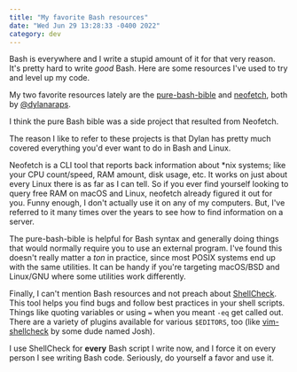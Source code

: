 ```yaml
---
title: "My favorite Bash resources"
date: "Wed Jun 29 13:28:33 -0400 2022"
category: dev
---
```


Bash is everywhere and I write a stupid amount of it for that very reason.
It's pretty hard to write _good_ Bash. Here are some resources I've used to
try and level up my code.

My two favorite resources lately are the [pure-bash-bible][1] and
[neofetch][2], both by [@dylanaraps][3].

I think the pure Bash bible was a side project that resulted from Neofetch.

The reason I like to refer to these projects is that Dylan has pretty much
covered everything you'd ever want to do in Bash and Linux.

Neofetch is a CLI tool that reports back information about *nix systems; like
your CPU count/speed, RAM amount, disk usage, etc. It works on just about
every Linux there is as far as I can tell. So if you ever find yourself
looking to query free RAM on macOS and Linux, neofetch already figured it out
for you. Funny enough, I don't actually use it on any of my computers. But,
I've referred to it many times over the years to see how to find information
on a server.

The pure-bash-bible is helpful for Bash syntax and generally doing things that
would normally require you to use an external program. I've found this doesn't
really matter a _ton_ in practice, since most POSIX systems end up with the
same utilities. It can be handy if you're targeting macOS/BSD and Linux/GNU
where some utilities work differently.

Finally, I can't mention Bash resources and not preach about [ShellCheck][4].
This tool helps you find bugs and follow best practices in your shell scripts.
Things like quoting variables or using `=` when you meant `-eq` get called
out. There are a variety of plugins available for various `$EDITORS`, too
(like [vim-shellcheck][5] by some dude named Josh).

I use ShellCheck for **every** Bash script I write now, and I force it on
every person I see writing Bash code. Seriously, do yourself a favor and use
it.

[1]: https://github.com/dylanaraps/pure-bash-bible
[2]: https://github.com/dylanaraps/neofetch
[3]: https://github.com/dylanaraps
[4]: https://www.shellcheck.net
[5]: https://github.com/itspriddle/vim-shellcheck
